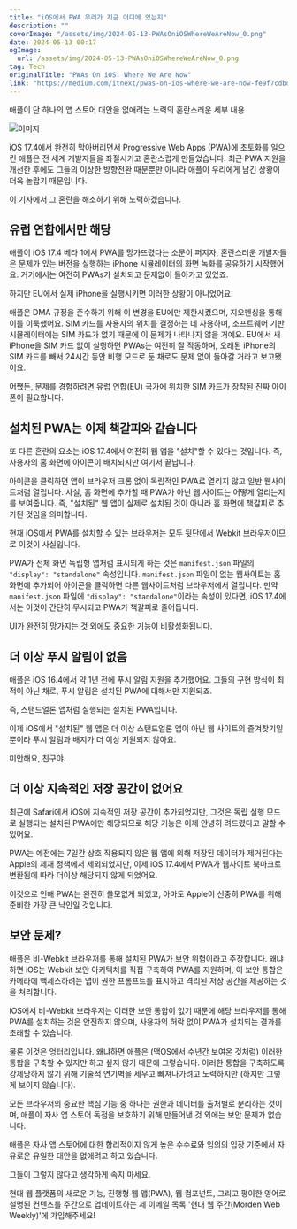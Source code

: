 ```yaml
---
title: "iOS에서 PWA 우리가 지금 어디에 있는지"
description: ""
coverImage: "/assets/img/2024-05-13-PWAsOniOSWhereWeAreNow_0.png"
date: 2024-05-13 00:17
ogImage: 
  url: /assets/img/2024-05-13-PWAsOniOSWhereWeAreNow_0.png
tag: Tech
originalTitle: "PWAs On iOS: Where We Are Now"
link: "https://medium.com/itnext/pwas-on-ios-where-we-are-now-fe9f7cdbd111"
---
```



애플이 단 하나의 앱 스토어 대안을 없애려는 노력의 혼란스러운 세부 내용

![이미지](/assets/img/2024-05-13-PWAsOniOSWhereWeAreNow_0.png)

iOS 17.4에서 완전히 막아버리면서 Progressive Web Apps (PWA)에 초토화를 일으킨 애플은 전 세계 개발자들을 좌절시키고 혼란스럽게 만들었습니다. 최근 PWA 지원을 개선한 후에도 그들의 이상한 방향전환 때문뿐만 아니라 애플이 우리에게 남긴 상황이 더욱 놀랍기 때문입니다.

이 기사에서 그 혼란을 해소하기 위해 노력하겠습니다.



## 유럽 연합에서만 해당

애플이 iOS 17.4 베타 1에서 PWA를 망가뜨렸다는 소문이 퍼지자, 혼란스러운 개발자들은 문제가 있는 버전을 실행하는 iPhone 시뮬레이터의 화면 녹화를 공유하기 시작했어요. 거기에서는 여전히 PWAs가 설치되고 문제없이 돌아가고 있었죠.

하지만 EU에서 실제 iPhone을 실행시키면 이러한 상황이 아니었어요.

애플은 DMA 규정을 준수하기 위해 이 변경을 EU에만 제한시켰으며, 지오펜싱을 통해 이를 이룩했어요. SIM 카드를 사용자의 위치를 결정하는 데 사용하며, 소프트웨어 기반 시뮬레이터에는 SIM 카드가 없기 때문에 이 문제가 나타나지 않을 거예요. EU에서 새 iPhone을 SIM 카드 없이 실행하면 PWAs는 여전히 잘 작동하며, 오래된 iPhone의 SIM 카드를 빼서 24시간 동안 비행 모드로 둔 채로도 문제 없이 돌아갈 거라고 보고됐어요.



어쨌든, 문제를 경험하려면 유럽 연합(EU) 국가에 위치한 SIM 카드가 장착된 진짜 아이폰이 필요합니다.

## 설치된 PWA는 이제 책갈피와 같습니다

또 다른 혼란의 요소는 iOS 17.4에서 여전히 웹 앱을 "설치"할 수 있다는 것입니다. 즉, 사용자의 홈 화면에 아이콘이 배치되지만 여기서 끝납니다.

아이콘을 클릭하면 앱이 브라우저 크롬 없이 독립적인 PWA로 열리지 않고 일반 웹사이트처럼 열립니다. 사실, 홈 화면에 추가할 때 PWA가 아닌 웹 사이트는 어떻게 열리는지를 보여줍니다. 즉, "설치된" 웹 앱이 실제로 설치된 것이 아니라 홈 화면에 책갈피로 추가된 것임을 의미합니다.



현재 iOS에서 PWA를 설치할 수 있는 브라우저는 모두 뒷단에서 Webkit 브라우저이므로 이것이 사실입니다.

PWA가 전체 화면 독립형 앱처럼 표시되게 하는 것은 `manifest.json` 파일의 `"display": "standalone"` 속성입니다. `manifest.json` 파일이 없는 웹사이트는 홈 화면에 추가되어 아이콘을 클릭하면 다른 웹사이트처럼 브라우저에서 열립니다. 만약 `manifest.json` 파일에 `"display": "standalone"`이라는 속성이 있다면, iOS 17.4에서는 이것이 간단히 무시되고 PWA가 책갈피로 줄어듭니다.

UI가 완전히 망가지는 것 외에도 중요한 기능이 비활성화됩니다.

## 더 이상 푸시 알림이 없음



애플은 iOS 16.4에서 약 1년 전에 푸시 알림 지원을 추가했어요. 그들의 구현 방식이 최적이 아닌 채로, 푸시 알림은 설치된 PWA에 대해서만 지원되죠.

즉, 스탠드얼론 앱처럼 실행되는 설치된 PWA입니다.

이제 iOS에서 "설치된" 웹 앱은 더 이상 스탠드얼론 앱이 아닌 웹 사이트의 즐겨찾기일 뿐이라 푸시 알림과 배지가 더 이상 지원되지 않아요.

미안해요, 친구야.



## 더 이상 지속적인 저장 공간이 없어요

최근에 Safari에서 iOS에 지속적인 저장 공간이 추가되었지만, 그것은 독립 실행 모드로 실행되는 설치된 PWA에만 해당되므로 해당 기능은 이제 안녕히 려드렸다고 말할 수 있어요.

PWA는 예전에는 7일간 상호 작용되지 않은 웹 앱에 의해 저장된 데이터가 제거된다는 Apple의 제재 정책에서 제외되었지만, 이제 iOS 17.4에서 PWA가 웹사이트 북마크로 변환됨에 따라 더이상 해당되지 않게 되었어요.

이것으로 인해 PWA는 완전히 쓸모없게 되었고, 아마도 Apple이 신중히 PWA를 위해 준비한 가장 큰 낙인일 것입니다.



## 보안 문제?

애플은 비-Webkit 브라우저를 통해 설치된 PWA가 보안 위험이라고 주장합니다. 왜냐하면 iOS는 Webkit 보안 아키텍처를 직접 구축하여 PWA를 지원하며, 이 보안 통합은 카메라에 액세스하려는 앱이 권한 프롬프트를 표시하고 격리된 저장 공간을 제공하는 것을 처리합니다.

iOS에서 비-Webkit 브라우저는 이러한 보안 통합이 없기 때문에 해당 브라우저를 통해 PWA를 설치하는 것은 안전하지 않으며, 사용자의 허락 없이 PWA가 설치되는 결과를 초래할 수 있습니다.

물론 이것은 엉터리입니다. 왜냐하면 애플은 (맥OS에서 수년간 보여온 것처럼) 이러한 통합을 구축할 수 있지만 하고 싶지 않기 때문에 그렇습니다. 이러한 통합을 구축하도록 강제당하지 않기 위해 기술적 연기벽을 세우고 빠져나가려고 노력하지만 (하지만 그렇게 보이지 않습니다).



모든 브라우저의 중요한 핵심 기능 중 하나는 권한과 데이터를 출처별로 분리하는 것이며, 애플이 자사 앱 스토어 독점을 보호하기 위해 만들어낸 것 외에는 보안 문제가 없습니다.

애플은 자사 앱 스토어에 대한 합리적이지 않게 높은 수수료와 임의의 입장 기준에서 자유로운 유일한 대안을 없애려고 하고 있습니다.

그들이 그렇지 않다고 생각하게 속지 마세요.

현대 웹 플랫폼의 새로운 기능, 진행형 웹 앱(PWA), 웹 컴포넌트, 그리고 평이한 영어로 설명된 컨텐츠를 주간으로 업데이트하는 제 이메일 목록 '현대 웹 주간(Morden Web Weekly)'에 가입해주세요!